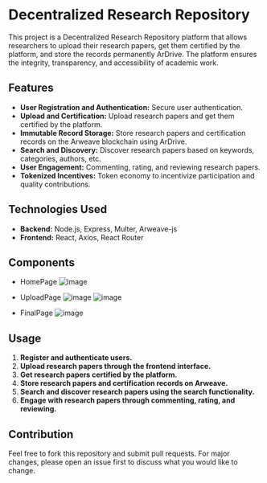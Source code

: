 # Decentralized Research Repository

This project is a Decentralized Research Repository platform that allows researchers to upload their research papers, get them certified by the platform, and store the records permanently ArDrive. The platform ensures the integrity, transparency, and accessibility of academic work.

## Features

- **User Registration and Authentication:** Secure user authentication.
- **Upload and Certification:** Upload research papers and get them certified by the platform.
- **Immutable Record Storage:** Store research papers and certification records on the Arweave blockchain using ArDrive.
- **Search and Discovery:** Discover research papers based on keywords, categories, authors, etc.
- **User Engagement:** Commenting, rating, and reviewing research papers.
- **Tokenized Incentives:** Token economy to incentivize participation and quality contributions.

## Technologies Used

- **Backend:** Node.js, Express, Multer, Arweave-js
- **Frontend:** React, Axios, React Router

## Components
- HomePage
![image](https://github.com/Abchoudhary2512/AO_hack/assets/97343691/d2915ebe-f338-4589-895c-532011515e1a)

- UploadPage
![image](https://github.com/Abchoudhary2512/AO_hack/assets/97343691/5f784901-f123-4799-a4a1-8099d4d791d9)
![image](https://github.com/Abchoudhary2512/AO_hack/assets/97343691/c010b8bf-7612-4b80-80fa-01df390bc60a)

- FinalPage
![image](https://github.com/Abchoudhary2512/AO_hack/assets/97343691/7237556b-cf6e-4698-8ce3-48c8789836c4)




## Usage

1. **Register and authenticate users.**
2. **Upload research papers through the frontend interface.**
3. **Get research papers certified by the platform.**
4. **Store research papers and certification records on Arweave.**
5. **Search and discover research papers using the search functionality.**
6. **Engage with research papers through commenting, rating, and reviewing.**

## Contribution

Feel free to fork this repository and submit pull requests. For major changes, please open an issue first to discuss what you would like to change.
